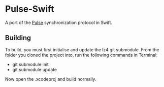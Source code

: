 Pulse-Swift
==============

A port of the [Pulse][1] synchronization protocol in Swift.

## Building

To build, you must first initialise and update the lz4 git submodule. From the folder you cloned the project into, run the following commands in Terminal:

  * git submodule init
  * git submodule update

Now open the .xcodeproj and build normally.

[1]: https://ind.ie/pulse/
